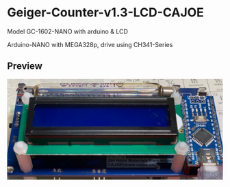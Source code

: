 # Geiger-Counter-v1.3-LCD-CAJOE

Model GC-1602-NANO with arduino &amp; LCD

Arduino-NANO with MEGA328p, drive using CH341-Series

## Preview
![](https://github.com/WinHGGG/Geiger-Counter-v1.3-LCD-CAJOE/blob/main/demo.jpg)
